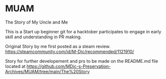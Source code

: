 # MUAM
The Story of My Uncle and Me

This is a Start up beginner git for a hacktober participates to engage in early skill and understanding in PR making.

Original Story by me first posted as a steam review.
https://steamcommunity.com/id/M-Dic/recommended/1121910/
       
Story for further developement and prs to be made on the README.md file located at
https://github.com/MDic-s-Preservation-Archives/MUAM/tree/main/The%20Story

